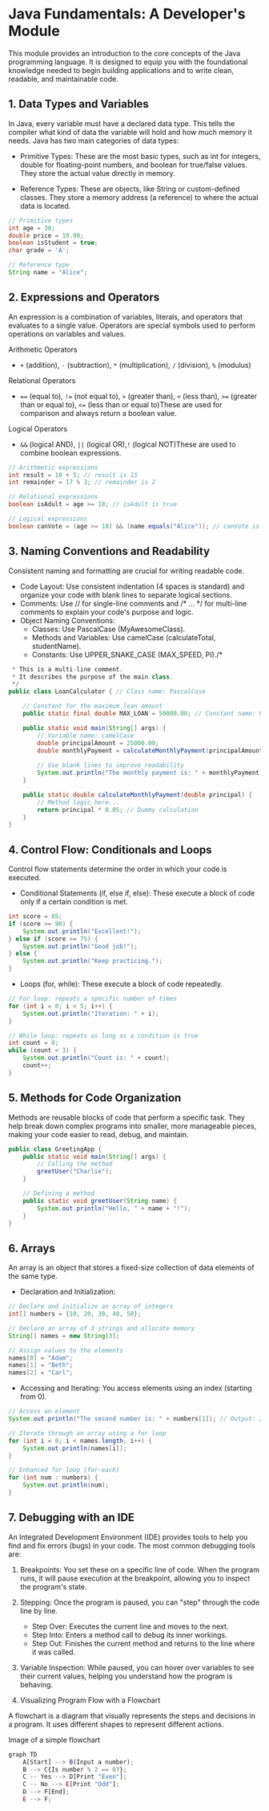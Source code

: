 # Java Fundamentals: A Developer's Module

This module provides an introduction to the core concepts of the Java programming language. It is designed to equip you with the foundational knowledge needed to begin building applications and to write clean, readable, and maintainable code.

## 1. Data Types and Variables

In Java, every variable must have a declared data type. This tells the compiler what kind of data the variable will hold and how much memory it needs. Java has two main categories of data types:

* Primitive Types: These are the most basic types, such as int for integers, double for floating-point numbers, and boolean for true/false values. They store the actual value directly in memory.

* Reference Types: These are objects, like String or custom-defined classes. They store a memory address (a reference) to where the actual data is located.

```Java
// Primitive types
int age = 30;
double price = 19.99;
boolean isStudent = true;
char grade = 'A';

// Reference type
String name = "Alice";
```

## 2. Expressions and Operators

An expression is a combination of variables, literals, and operators that evaluates to a single value. Operators are special symbols used to perform operations on variables and values.

Arithmetic Operators
* `+` (addition), `-` (subtraction), `*` (multiplication), `/` (division), `%` (modulus)

Relational Operators
* `==` (equal to), `!=` (not equal to), `>` (greater than), `<` (less than), `>=` (greater than or equal to), `<=` (less than or equal to)These are used for comparison and always return a boolean value.

Logical Operators
* `&&` (logical AND), `||` (logical OR),`!` (logical NOT)These are used to combine boolean expressions.

```Java
// Arithmetic expressions
int result = 10 + 5; // result is 15
int remainder = 17 % 3; // remainder is 2

// Relational expressions
boolean isAdult = age >= 18; // isAdult is true

// Logical expressions
boolean canVote = (age >= 18) && (name.equals("Alice")); // canVote is true
```

## 3. Naming Conventions and Readability

Consistent naming and formatting are crucial for writing readable code.

* Code Layout: Use consistent indentation (4 spaces is standard) and organize your code with blank lines to separate logical sections.
* Comments: Use // for single-line comments and /* ... */ for multi-line comments to explain your code's purpose and logic.
* Object Naming Conventions:
    * Classes: Use PascalCase (MyAwesomeClass).
    * Methods and Variables: Use camelCase (calculateTotal, studentName).
    * Constants: Use UPPER_SNAKE_CASE (MAX_SPEED, PI)./*

```java
 * This is a multi-line comment.
 * It describes the purpose of the main class.
 */
public class LoanCalculator { // Class name: PascalCase

    // Constant for the maximum loan amount
    public static final double MAX_LOAN = 50000.00; // Constant name: UPPER_SNAKE_CASE

    public static void main(String[] args) {
        // Variable name: camelCase
        double principalAmount = 25000.00; 
        double monthlyPayment = calculateMonthlyPayment(principalAmount); // Method name: camelCase
        
        // Use blank lines to improve readability
        System.out.println("The monthly payment is: " + monthlyPayment);
    }

    public static double calculateMonthlyPayment(double principal) {
        // Method logic here...
        return principal * 0.05; // Dummy calculation
    }
}
```

## 4. Control Flow: Conditionals and Loops

Control flow statements determine the order in which your code is executed.
* Conditional Statements (if, else if, else): These execute a block of code only if a certain condition is met.

```java
int score = 85;
if (score >= 90) {
    System.out.println("Excellent!");
} else if (score >= 75) {
    System.out.println("Good job!");
} else {
    System.out.println("Keep practicing.");
}
```
* Loops (for, while): These execute a block of code repeatedly.

```java
// For loop: repeats a specific number of times
for (int i = 0; i < 5; i++) {
    System.out.println("Iteration: " + i);
}

// While loop: repeats as long as a condition is true
int count = 0;
while (count < 3) {
    System.out.println("Count is: " + count);
    count++;
}
```

## 5. Methods for Code Organization

Methods are reusable blocks of code that perform a specific task. They help break down complex programs into smaller, more manageable pieces, making your code easier to read, debug, and maintain.

```java
public class GreetingApp {
    public static void main(String[] args) {
        // Calling the method
        greetUser("Charlie");
    }

    // Defining a method
    public static void greetUser(String name) {
        System.out.println("Hello, " + name + "!");
    }
}
```

## 6. Arrays

An array is an object that stores a fixed-size collection of data elements of the same type.

* Declaration and Initialization:

```java
// Declare and initialize an array of integers
int[] numbers = {10, 20, 30, 40, 50};

// Declare an array of 3 strings and allocate memory
String[] names = new String[3];

// Assign values to the elements
names[0] = "Adam";
names[1] = "Beth";
names[2] = "Carl";
```

* Accessing and Iterating: You access elements using an index (starting from 0).

```java
// Access an element
System.out.println("The second number is: " + numbers[1]); // Output: 20

// Iterate through an array using a for loop
for (int i = 0; i < names.length; i++) {
    System.out.println(names[i]);
}

// Enhanced for loop (for-each)
for (int num : numbers) {
    System.out.println(num);
}
```

## 7. Debugging with an IDE

An Integrated Development Environment (IDE) provides tools to help you find and fix errors (bugs) in your code. The most common debugging tools are:

1. Breakpoints: You set these on a specific line of code. When the program runs, it will pause execution at the breakpoint, allowing you to inspect the program's state.
2. Stepping: Once the program is paused, you can "step" through the code line by line.

    * Step Over: Executes the current line and moves to the next.
    * Step Into: Enters a method call to debug its inner workings.
    * Step Out: Finishes the current method and returns to the line where it was called.
3. Variable Inspection: While paused, you can hover over variables to see their current values, helping you understand how the program is behaving.

8. Visualizing Program Flow with a Flowchart

A flowchart is a diagram that visually represents the steps and decisions in a program. It uses different shapes to represent different actions.

Image of a simple flowchart

```Mermaid.js
graph TD  
    A[Start] --> B(Input a number);
    B --> C{Is number % 2 == 0?};
    C -- Yes --> D[Print "Even"];
    C -- No --> E[Print "Odd"];
    D --> F[End];
    E --> F;
```